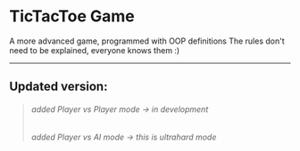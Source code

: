 # TicTacToe Game

A more advanced game, programmed with OOP definitions
The rules don't need to be explained, everyone knows them :)

***

## Updated version:

> ###### added Player vs Player mode -> in development
> ###### added Player vs AI mode -> this is ultrahard mode